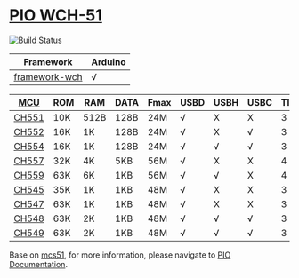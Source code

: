# [PIO WCH-51](https://github.com/OS-Q/pio)

[![Build Status](https://github.com/OS-Q/platform-wch51/workflows/CI/badge.svg)](https://github.com/OS-Q/platform-wch51/actions/workflows/CI.yml)

| Framework | Arduino |
| -------- | ------ |
| [framework-wch](https://github.com/OS-Q/framework-wch) | √ |


| [MCU](https://github.com/SoCXin) | ROM | RAM | DATA | Fmax | USBD | USBH | USBC | TIM | UART | ADC | PWM |
| ----- | --- | ---- | --- | --- | ---- | ---- | ---- | ---- | ---- | ---- | ---- |
| [CH551](http://www.wch.cn/products/CH551.html) |  10K | 512B | 128B | 24M  | √    | X    | X   | 3   | 1   | X | 2   |
| [CH552](https://github.com/SoCXin/CH552) | 16K |  1K | 128B | 24M  | √    | X    | √   | 3   | 2   | 4x8b | 2   |
| [CH554](https://github.com/SoCXin/CH554) | 16K |  1K | 128B | 24M  | √    | √    | √   | 3   | 2   | 4x8b | 2   |
| [CH557](https://github.com/SoCXin/CH557) | 32K |  4K | 5KB | 56M  | √    | X    | X   | 4   | 2   | 8x11b | 3   |
| [CH559](https://github.com/SoCXin/CH559) | 63K |  6K | 1KB | 56M  | √    | √    | X   | 4   | 2   | 8x11b | 3   |
| [CH545](https://github.com/SoCXin/CH545) | 35K |  1K | 1KB | 48M  | √    | X    | X   | 3   | 1   | 8x12b | 2   |
| [CH547](http://www.wch.cn/products/CH547.html) | 63K |  1K | 1KB | 48M  | √    | X    | X   | 3   | 4   | 12x12b | 4   |
| [CH548](http://www.wch.cn/products/CH548.html) | 63K |  2K | 1KB | 48M  | √    | √    | √   | 3   | 2   | 16x12b | 8   |
| [CH549](https://github.com/SoCXin/CH549) | 63K |  2K | 1KB | 48M  | √    | √    | √   | 3   | 4   | 16x12b | 8   |

Base on [mcs51](https://github.com/OS-Q/platform-mcs51), for more information, please navigate to [PIO Documentation](https://doc.os-q.com/pio/platforms/mcs51.html).
